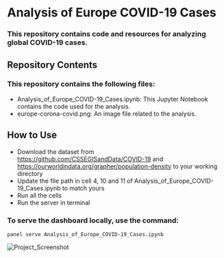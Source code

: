 # Analysis of Europe COVID-19 Cases

### This repository contains code and resources for analyzing global COVID-19 cases.

## Repository Contents

### This repository contains the following files:
- Analysis_of_Europe_COVID-19_Cases.ipynb: This Jupyter Notebook contains the code used for the analysis.
- europe-corona-covid.png: An image file related to the analysis.

## How to Use

- Download the dataset from https://github.com/CSSEGISandData/COVID-19 and https://ourworldindata.org/grapher/population-density to your working directory
- Update the file path in cell 4, 10 and 11 of Analysis_of_Europe_COVID-19_Cases.ipynb to match yours
- Run all the cells
- Run the server in terminal

### To serve the dashboard locally, use the command:
```
panel serve Analysis_of_Europe_COVID-19_Cases.ipynb
```

![Project_Screenshot](https://github.com/itsveence/Analysis-of-Europe-COVID-19-Cases/assets/20642373/34e7dab4-9345-44c7-b033-427014c8f74f)

